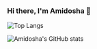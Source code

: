 ### Hi there, I'm Amidosha 👋

<!--
**Amidosha/amidosha** is a ✨ _special_ ✨ repository because its `README.md` (this file) appears on your GitHub profile.

Here are some ideas to get you started:

- 🔭 I’m currently working on ...
- 🌱 I’m currently learning ...
- 👯 I’m looking to collaborate on ...
- 🤔 I’m looking for help with ...
- 💬 Ask me about ...
- 📫 How to reach me: ...
- 😄 Pronouns: ...
- ⚡ Fun fact: ...
-->
![Top Langs](https://github-readme-stats.vercel.app/api/top-langs/?username=amidosha&layout=compact)  

![Amidosha's GitHub stats](https://github-readme-stats.vercel.app/api?username=amidosha&show_icons=true&theme=material-palenight)

